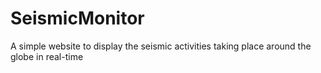 # SeismicMonitor

A simple website to display the seismic activities taking place around the globe in real-time

